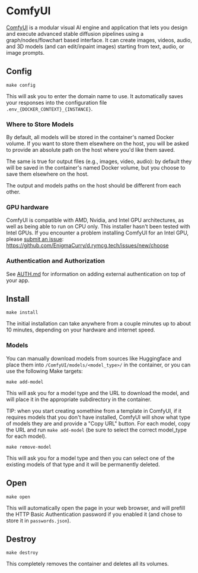 # ComfyUI

[ComfyUI](https://github.com/comfyanonymous/ComfyUI) is a modular
visual AI engine and application that lets you design and execute
advanced stable diffusion pipelines using a graph/nodes/flowchart
based interface. It can create images, videos, audio, and 3D models
(and can edit/inpaint images) starting from text, audio, or image
prompts.

## Config

```
make config
```

This will ask you to enter the domain name to use.
It automatically saves your responses into the configuration file
`.env_{DOCKER_CONTEXT}_{INSTANCE}`.

### Where to Store Models

By default, all models will be stored in the container's named Docker
volume. If you want to store them elsewhere on the host, you will be
asked to provide an absolute path on the host where you'd like them
saved.

The same is true for output files (e.g., images, video, audio): by
default they will be saved in the container's named Docker volume, but
you choose to save them elsewhere on the host.

The output and models paths on the host should be different from each
other.

### GPU hardware

ComfyUI is compatible with AMD, Nvidia, and Intel GPU architectures,
as well as being able to run on CPU only. This installer hasn't been
tested with Intel GPUs. If you encounter a problem installing ComfyUI
for an Intel GPU, please [submit an
issue](https://github.com/EnigmaCurry/d.rymcg.tech/issues/new/choose):
https://github.com/EnigmaCurry/d.rymcg.tech/issues/new/choose

### Authentication and Authorization

See [AUTH.md](../AUTH.md) for information on adding external authentication on
top of your app.

## Install

```
make install
```

The initial installation can take anywhere from a couple minutes up to
about 10 minutes, depending on your hardware and internet speed.

### Models

You can manually download models from sources like Huggingface and
place them into `/ComfyUI/models/<model_type>/` in the container, or
you can use the following Make targets:

```
make add-model
```

This will ask you for a model type and the URL to download the model,
and will place it in the appropriate subdirectory in the container.

TIP: when you start creating somethine from a template in ComfyUI, if
it requires models that you don't have installed, ComfyUI will show
what type of models they are and provide a "Copy URL" button. For each
model, copy the URL and run `make add-model` (be sure to select the
correct model_type for each model).

```
make remove-model
```

This will ask you for a model type and then you can select one of the
existing models of that type and it will be permanently deleted.

## Open

```
make open
```

This will automatically open the page in your web browser, and will
prefill the HTTP Basic Authentication password if you enabled it
(and chose to store it in `passwords.json`).

## Destroy

```
make destroy
```

This completely removes the container and deletes all its volumes.
